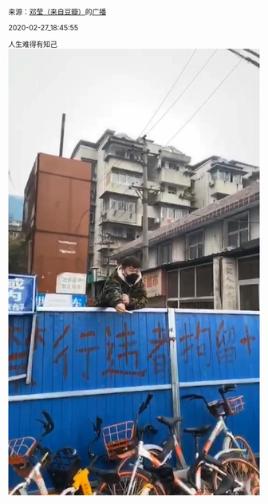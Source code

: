 来源：[邓莹（来自豆瓣）](https://www.douban.com/people/1502959/)的[广播](https://www.douban.com/people/1502959/status/2836427445/)


2020-02-27_18:45:55


人生难得有知己
![](./pic/2020-02-27_18:45:55-邓莹的广播1.jpg)  

